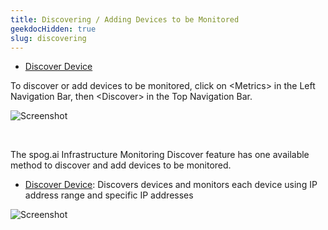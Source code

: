 ```yaml
---
title: Discovering / Adding Devices to be Monitored
geekdocHidden: true
slug: discovering
---
```


* <a href="/cloud_vista/overview/inframonitoring/discovering/discoverdevice">Discover Device</a>

To discover or add devices to be monitored, click on \<Metrics> in the Left Navigation Bar, then \<Discover> in the Top Navigation Bar. 

![Screenshot](/cloud_vista/overview/images/discover1.png)

&nbsp;

The spog.ai Infrastructure Monitoring Discover feature has one available method to discover and add devices to be monitored.
* <a href="/cloud_vista/overview/inframonitoring/discovering/discoverdevice">Discover Device</a>:  Discovers devices and monitors each device using IP address range and specific IP addresses

![Screenshot](/cloud_vista/overview/images/discover2.png)
